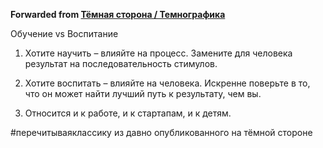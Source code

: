 **Forwarded from [Тёмная сторона / Темнографика](https://t.me/temno/1248)**

Обучение vs Воспитание

1. Хотите научить – влияйте на процесс. Замените для человека результат на последовательность стимулов.

2. Хотите воспитать – влияйте на человека. Искренне поверьте в то, что он может найти лучший путь к результату, чем вы.

3. Относится и к работе, и к стартапам, и к детям.

#перечитываяклассику из давно опубликованного на тёмной стороне
